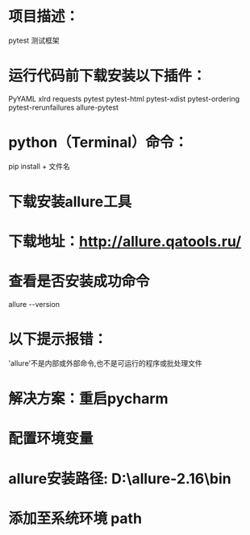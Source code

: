 # 项目描述：
pytest 测试框架
# 运行代码前下载安装以下插件：
PyYAML
xlrd
requests
pytest
pytest-html
pytest-xdist
pytest-ordering
pytest-rerunfailures
allure-pytest
# python（Terminal）命令：
pip install + 文件名
# 下载安装allure工具
# 下载地址：http://allure.qatools.ru/
# 查看是否安装成功命令
allure --version
# 以下提示报错：
'allure'不是内部或外部命令,也不是可运行的程序或批处理文件
# 解决方案：重启pycharm
# 配置环境变量
# allure安装路径: D:\allure-2.16\bin
# 添加至系统环境 path

